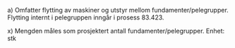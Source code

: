 a) Omfatter flytting av maskiner og utstyr mellom fundamenter/pelegrupper. Flytting internt i pelegruppen inngår i prosess 83.423.

x) Mengden måles som prosjektert antall fundamenter/pelegrupper. Enhet: stk

